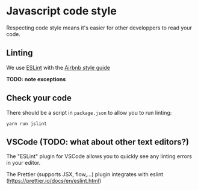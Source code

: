 # Javascript code style
Respecting code style means it's easier for other developpers to read your code.

## Linting
We use [ESLint](https://eslint.org/) with the [Airbnb style guide](https://github.com/airbnb/javascript)

**TODO: note exceptions**


## Check your code
There should be a script in `package.json` to allow you to run linting:
```
yarn run jslint
```

## VSCode **(TODO: what about other text editors?)**
The "ESLint" plugin for VSCode allows you to quickly see any linting errors in your editor.

The Prettier (supports JSX, flow,...) plugin integrates with eslint (https://prettier.io/docs/en/eslint.html)
